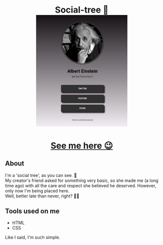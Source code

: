 
<h1 align="center"> Social-tree 🌳
<br>
<img src="./assets/Social-tree.png" width="300px"/>
</h1>

<h1 align="center"><a href="https://iambiancasouza.github.io/Social-tree/">See me here 😉</a></h1>


## About

I'm a 'social tree', as you can see. 🙂<br> My creator's friend asked for something very basic, so she made me (a long time ago) with all the care and respect she believed he deserved. However, only now I'm being placed here.<br> Well, better late than never, right? 🤷‍♀️


## Tools used on me

- HTML
- CSS

Like I said, I'm such simple.
